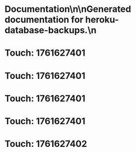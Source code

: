 # Documentation\n\nGenerated documentation for heroku-database-backups.\n

# Touch: 1761627401

# Touch: 1761627401

# Touch: 1761627401

# Touch: 1761627401

# Touch: 1761627402
